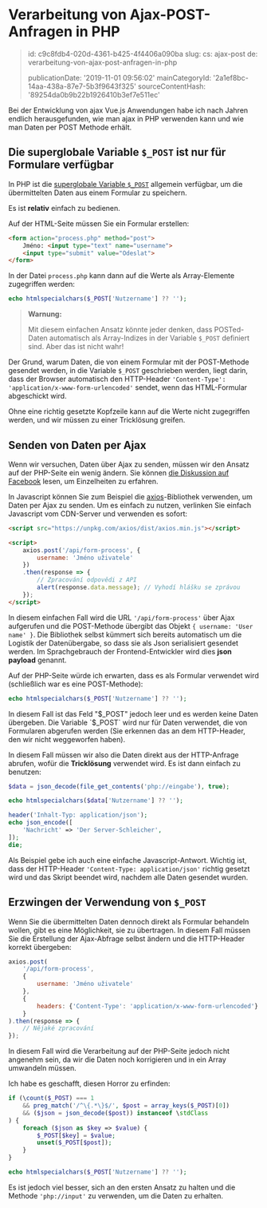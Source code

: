 Verarbeitung von Ajax-POST-Anfragen in PHP
==========================================

> id: c9c8fdb4-020d-4361-b425-4f4406a090ba
> slug:
> 	cs: ajax-post
> 	de: verarbeitung-von-ajax-post-anfragen-in-php
> 
> publicationDate: '2019-11-01 09:56:02'
> mainCategoryId: '2a1ef8bc-14aa-438a-87e7-5b3f9643f325'
> sourceContentHash: '89254da0b9b22b1926410b3ef7e511ec'

Bei der Entwicklung von ajax Vue.js Anwendungen habe ich nach Jahren endlich herausgefunden, wie man ajax in PHP verwenden kann und wie man Daten per POST Methode erhält.

Die superglobale Variable `$_POST` ist nur für Formulare verfügbar
-------------------------------------------------------------

In PHP ist die <a href="/superglobale-variable">superglobale Variable `$_POST`</a> allgemein verfügbar, um die übermittelten Daten aus einem Formular zu speichern.

Es ist **relativ** einfach zu bedienen.

Auf der HTML-Seite müssen Sie ein Formular erstellen:

```html
<form action="process.php" method="post">
    Jméno: <input type="text" name="username">
    <input type="submit" value="Odeslat">
</form>
```

In der Datei `process.php` kann dann auf die Werte als Array-Elemente zugegriffen werden:

```php
echo htmlspecialchars($_POST['Nutzername'] ?? '');
```

> **Warnung:**
>
> Mit diesem einfachen Ansatz könnte jeder denken, dass POSTed-Daten automatisch als Array-Indizes in der Variable `$_POST` definiert sind. Aber das ist nicht wahr!

Der Grund, warum Daten, die von einem Formular mit der POST-Methode gesendet werden, in die Variable `$_POST` geschrieben werden, liegt darin, dass der Browser automatisch den HTTP-Header `'Content-Type': 'application/x-www-form-urlencoded'` sendet, wenn das HTML-Formular abgeschickt wird.

Ohne eine richtig gesetzte Kopfzeile kann auf die Werte nicht zugegriffen werden, und wir müssen zu einer Tricklösung greifen.

Senden von Daten per Ajax
-------------------

Wenn wir versuchen, Daten über Ajax zu senden, müssen wir den Ansatz auf der PHP-Seite ein wenig ändern. Sie können <a href="https://www.facebook.com/groups/frontendisti/permalink/2372671669611010/">die Diskussion auf Facebook</a> lesen, um Einzelheiten zu erfahren.

In Javascript können Sie zum Beispiel die <a href="https://github.com/axios/axios">axios</a>-Bibliothek verwenden, um Daten per Ajax zu senden. Um es einfach zu nutzen, verlinken Sie einfach Javascript vom CDN-Server und verwenden es sofort:

```html
<script src="https://unpkg.com/axios/dist/axios.min.js"></script>

<script>
    axios.post('/api/form-process', {
        username: 'Jméno uživatele'
    })
    .then(response => {
        // Zpracování odpovědi z API
        alert(response.data.message); // Vyhodí hlášku se zprávou
    });
</script>
```

In diesem einfachen Fall wird die URL `'/api/form-process'` über Ajax aufgerufen und die POST-Methode übergibt das Objekt `{ username: 'User name' }`. Die Bibliothek selbst kümmert sich bereits automatisch um die Logistik der Datenübergabe, so dass sie als Json serialisiert gesendet werden. Im Sprachgebrauch der Frontend-Entwickler wird dies **json payload** genannt.

Auf der PHP-Seite würde ich erwarten, dass es als Formular verwendet wird (schließlich war es eine POST-Methode):

```php
echo htmlspecialchars($_POST['Nutzername'] ?? '');
```

In diesem Fall ist das Feld "$_POST" jedoch leer und es werden keine Daten übergeben. Die Variable `$_POST` wird nur für Daten verwendet, die von Formularen abgerufen werden (Sie erkennen das an dem HTTP-Header, den wir nicht weggeworfen haben).

In diesem Fall müssen wir also die Daten direkt aus der HTTP-Anfrage abrufen, wofür die **Tricklösung** verwendet wird. Es ist dann einfach zu benutzen:

```php
$data = json_decode(file_get_contents('php://eingabe'), true);

echo htmlspecialchars($data['Nutzername'] ?? '');

header('Inhalt-Typ: application/json');
echo json_encode([
    'Nachricht' => 'Der Server-Schleicher',
]);
die;
```

Als Beispiel gebe ich auch eine einfache Javascript-Antwort. Wichtig ist, dass der HTTP-Header `'Content-Type: application/json'` richtig gesetzt wird und das Skript beendet wird, nachdem alle Daten gesendet wurden.

Erzwingen der Verwendung von `$_POST`
-------------------------

Wenn Sie die übermittelten Daten dennoch direkt als Formular behandeln wollen, gibt es eine Möglichkeit, sie zu übertragen. In diesem Fall müssen Sie die Erstellung der Ajax-Abfrage selbst ändern und die HTTP-Header korrekt übergeben:

```js
axios.post(
    '/api/form-process',
    {
        username: 'Jméno uživatele'
    },
    {
        headers: {'Content-Type': 'application/x-www-form-urlencoded'}
    }
).then(response => {
    // Nějaké zpracování
});
```

In diesem Fall wird die Verarbeitung auf der PHP-Seite jedoch nicht angenehm sein, da wir die Daten noch korrigieren und in ein Array umwandeln müssen.

Ich habe es geschafft, diesen Horror zu erfinden:

```php
if (\count($_POST) === 1
    && preg_match('/^\{.*\}$/', $post = array_keys($_POST)[0])
    && ($json = json_decode($post)) instanceof \stdClass
) {
    foreach ($json as $key => $value) {
        $_POST[$key] = $value;
        unset($_POST[$post]);
    }
}

echo htmlspecialchars($_POST['Nutzername'] ?? '');
```

Es ist jedoch viel besser, sich an den ersten Ansatz zu halten und die Methode `'php://input'` zu verwenden, um die Daten zu erhalten.
